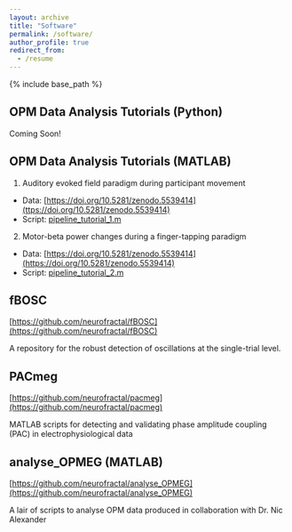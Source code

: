 ```yaml
---
layout: archive
title: "Software"
permalink: /software/
author_profile: true
redirect_from:
  - /resume
---
```


{% include base_path %}

## OPM Data Analysis Tutorials (Python)

Coming Soon!

## OPM Data Analysis Tutorials (MATLAB)

1. Auditory evoked field paradigm during participant movement
- Data: [https://doi.org/10.5281/zenodo.5539414](ttps://doi.org/10.5281/zenodo.5539414)
- Script: [pipeline_tutorial_1.m](https://github.com/FIL-OPMEG/tutorials_interference/blob/main/pipeline_tutorial_2.m)

2. Motor-beta power changes during a finger-tapping paradigm
- Data: [https://doi.org/10.5281/zenodo.5539414](https://doi.org/10.5281/zenodo.5539414)
- Script: [pipeline_tutorial_2.m](https://github.com/FIL-OPMEG/tutorials_interference/blob/main/pipeline_tutorial_2.m)

## fBOSC
[https://github.com/neurofractal/fBOSC](https://github.com/neurofractal/fBOSC)

A repository for the robust detection of oscillations at the single-trial level.

## PACmeg
[https://github.com/neurofractal/pacmeg](https://github.com/neurofractal/pacmeg)

MATLAB scripts for detecting and validating phase amplitude coupling (PAC) in electrophysiological data

## analyse_OPMEG (MATLAB)
[https://github.com/neurofractal/analyse_OPMEG](https://github.com/neurofractal/analyse_OPMEG)

A lair of scripts to analyse OPM data produced in collaboration with Dr. Nic Alexander


